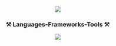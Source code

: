 <h1 align="center">
    <img src="https://readme-typing-svg.herokuapp.com/?font=Righteous&size=35&center=true&vCenter=true&width=500&height=70&duration=4000&lines=Hey+There!+👋;+I'm+Pierre-Anri!;" />
</h1>
 
<b><h3 align="center">⚒️ Languages-Frameworks-Tools ⚒️</h3></b>

<div align="center">
    <img src="https://skillicons.dev/icons?i=python,html,css,js,nodejs,mongodb,mysql,vscode,git,github&perline=5" />
</div>
